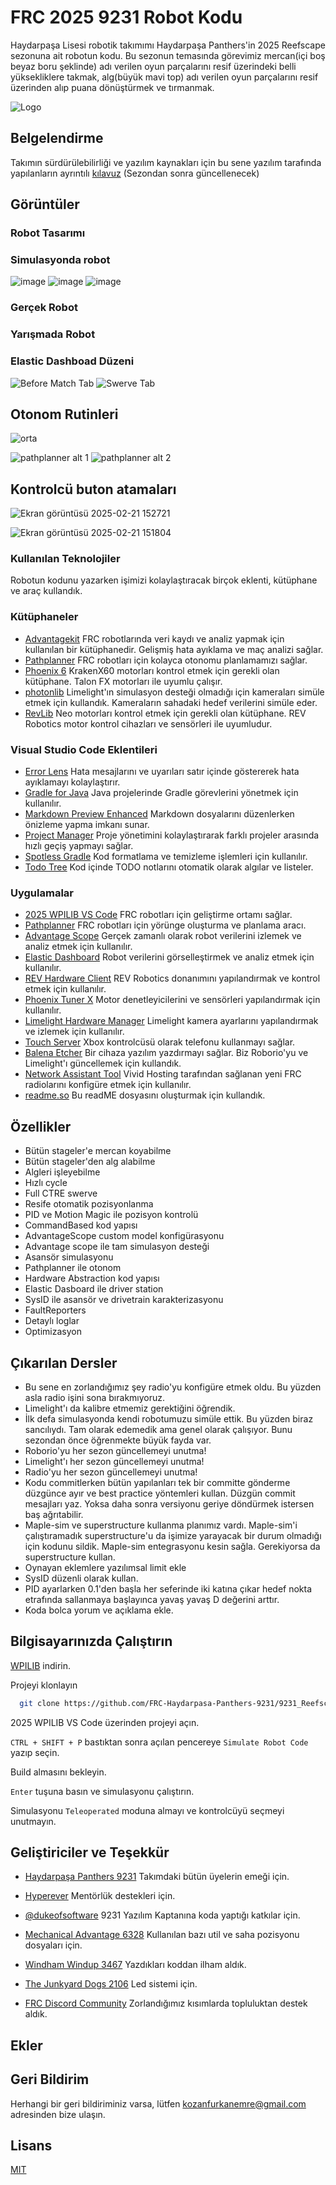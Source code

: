 
# FRC 2025 9231 Robot Kodu
Haydarpaşa Lisesi robotik takımımı Haydarpaşa Panthers'in 2025 Reefscape sezonuna ait robotun kodu. Bu sezonun temasında görevimiz mercan(içi boş beyaz boru şeklinde) adı verilen oyun parçalarını resif üzerindeki belli yüksekliklere takmak, alg(büyük mavi top) adı verilen oyun parçalarını resif üzerinden alıp puana dönüştürmek ve tırmanmak.

![Logo](https://avatars.githubusercontent.com/u/162712686?s=100&u=d0ea36e11b59c011f9e8804e3c5b683a33d4264f&v=4)


## Belgelendirme
Takımın sürdürülebilirliği ve yazılım kaynakları için bu sene yazılım tarafında yapılanların ayrıntılı [kılavuz](https://panthers.gitbook.io/9231-2025-code-docs) (Sezondan sonra güncellenecek)


## Görüntüler

### Robot Tasarımı

### Simulasyonda robot
![image](https://github.com/user-attachments/assets/7d6e08bd-92d8-45e8-95bc-6fcc27f0f2c8)
![image](https://github.com/user-attachments/assets/cf000522-b030-4235-876c-22eb2e3ed484)
![image](https://github.com/user-attachments/assets/51f560ca-551e-48b0-842b-a55ecdbf6045)

### Gerçek Robot

### Yarışmada Robot

### Elastic Dashboad Düzeni
![Before Match Tab](https://github.com/user-attachments/assets/e45ff02e-104b-4563-aef9-d41961ba1425)
![Swerve Tab](https://github.com/user-attachments/assets/205b8996-3c8c-4681-b72d-03aa8845add2)

## Otonom Rutinleri
![orta](https://github.com/user-attachments/assets/d47e606b-d41b-4c49-a6e0-c9256e084c11)

![pathplanner alt 1](https://github.com/user-attachments/assets/406d699c-0abb-4c40-b3be-3f91df35211b)
![pathplanner alt 2](https://github.com/user-attachments/assets/52d8692b-98cb-445f-a8f3-e28d3af012c7)


## Kontrolcü buton atamaları
![Ekran görüntüsü 2025-02-21 152721](https://github.com/user-attachments/assets/317b7b02-db9b-4021-b739-cff0892aff6d)

![Ekran görüntüsü 2025-02-21 151804](https://github.com/user-attachments/assets/76246d18-a196-4d4c-ba33-2ca589c7066c)


### Kullanılan Teknolojiler
Robotun kodunu yazarken işimizi kolaylaştıracak birçok eklenti, kütüphane ve araç kullandık.
### Kütüphaneler
- [Advantagekit](https://docs.advantagekit.org) FRC robotlarında veri kaydı ve analiz yapmak için kullanılan bir kütüphanedir. Gelişmiş hata ayıklama ve maç analizi sağlar.
- [Pathplanner](https://pathplanner.dev) FRC robotları için kolayca otonomu planlamamızı sağlar.
- [Phoenix 6](https://v6.docs.ctr-electronics.com/en/latest/index.html) KrakenX60 motorları kontrol etmek için gerekli olan kütüphane. Talon FX motorları ile uyumlu çalışır.
- [photonlib](https://docs.photonvision.org/en/latest/index.html) Limelight'ın simulasyon desteği olmadığı için kameraları simüle etmek için kullandık. Kameraların sahadaki hedef verilerini simüle eder.
- [RevLib](https://docs.revrobotics.com/revlib) Neo motorları kontrol etmek için gerekli olan kütüphane. REV Robotics motor kontrol cihazları ve sensörleri ile uyumludur.

### Visual Studio Code Eklentileri
- [Error Lens](https://marketplace.visualstudio.com/items?itemName=usernamehw.errorlens) Hata mesajlarını ve uyarıları satır içinde göstererek hata ayıklamayı kolaylaştırır.
- [Gradle for Java](https://marketplace.visualstudio.com/items?itemName=vscjava.vscode-gradle) Java projelerinde Gradle görevlerini yönetmek için kullanılır.
- [Markdown Preview Enhanced](https://marketplace.visualstudio.com/items?itemName=shd101wyy.markdown-preview-enhanced) Markdown dosyalarını düzenlerken önizleme yapma imkanı sunar.
- [Project Manager](https://marketplace.visualstudio.com/items?itemName=alefragnani.project-manager) Proje yönetimini kolaylaştırarak farklı projeler arasında hızlı geçiş yapmayı sağlar.
- [Spotless Gradle](https://marketplace.visualstudio.com/items?itemName=richardwillis.vscode-spotless-gradle) Kod formatlama ve temizleme işlemleri için kullanılır.
- [Todo Tree](https://marketplace.visualstudio.com/items?itemName=Gruntfuggly.todo-tree) Kod içinde TODO notlarını otomatik olarak algılar ve listeler.

### Uygulamalar
- [2025 WPILIB VS Code](https://github.com/wpilibsuite/allwpilib) FRC robotları için geliştirme ortamı sağlar.
- [Pathplanner](https://github.com/mjansen4857/pathplanner) FRC robotları için yörünge oluşturma ve planlama aracı.
- [Advantage Scope](https://docs.advantagescope.org) Gerçek zamanlı olarak robot verilerini izlemek ve analiz etmek için kullanılır.
- [Elastic Dashboard](https://frc-elastic.gitbook.io/docs) Robot verilerini görselleştirmek ve analiz etmek için kullanılır.
- [REV Hardware Client](https://www.revrobotics.com/rev-hardware-client/) REV Robotics donanımını yapılandırmak ve kontrol etmek için kullanılır.
- [Phoenix Tuner X](https://v6.docs.ctr-electronics.com/en/stable/software/tuner-x.html) Motor denetleyicilerini ve sensörleri yapılandırmak için kullanılır.
- [Limelight Hardware Manager](https://www.limelightvision.io/) Limelight kamera ayarlarını yapılandırmak ve izlemek için kullanılır.
- [Touch Server](https://github.com/62Bytes/Touch-Server) Xbox kontrolcüsü olarak telefonu kullanmayı sağlar.
- [Balena Etcher](https://etcher.balena.io/) Bir cihaza yazılım yazdırmayı sağlar. Biz Roborio'yu ve Limelight'ı güncellemek için kullandık.
- [Network Assistant Tool](https://frc-radio.vivid-hosting.net/overview/programming-your-radio-at-home/network-assistant-tool) Vivid Hosting tarafından sağlanan yeni FRC radiolarını konfigüre etmek için kullanılır.
- [readme.so](https://readme.so/) Bu readME dosyasını oluşturmak için kullandık.

## Özellikler
- Bütün stageler'e mercan koyabilme
- Bütün stageler'den alg alabilme
- Algleri işleyebilme
- Hızlı cycle
- Full CTRE swerve
- Resife otomatik pozisyonlanma
- PID ve Motion Magic ile pozisyon kontrolü
- CommandBased kod yapısı
- AdvantageScope custom model konfigürasyonu
- Advantage scope ile tam simulasyon desteği
- Asansör simulasyonu
- Pathplanner ile otonom
- Hardware Abstraction kod yapısı
- Elastic Dasboard ile driver station
- SysID ile asansör ve drivetrain karakterizasyonu
- FaultReporters
- Detaylı loglar
- Optimizasyon



## Çıkarılan Dersler

- Bu sene en zorlandığımız şey radio'yu konfigüre etmek oldu. Bu yüzden asla radio işini sona bırakmıyoruz.
- Limelight'ı da kalibre etmemiz gerektiğini öğrendik.
- İlk defa simulasyonda kendi robotumuzu simüle ettik. Bu yüzden biraz sancılıydı. Tam olarak edemedik ama genel olarak çalışıyor. Bunu sezondan önce öğrenmekte büyük fayda var.
- Roborio'yu her sezon güncellemeyi unutma!
- Limelight'ı her sezon güncellemeyi unutma!
- Radio'yu her sezon güncellemeyi unutma!
- Kodu commitlerken bütün yapılanları tek bir committe gönderme düzgünce ayır ve best practice yöntemleri kullan. Düzgün commit mesajları yaz. Yoksa daha sonra versiyonu geriye döndürmek istersen baş ağrıtabilir.
- Maple-sim ve superstructure kullanma planımız vardı. Maple-sim'i çalıştıramadık superstructure'u da işimize yarayacak bir durum olmadığı için kodunu sildik. Maple-sim entegrasyonu kesin sağla. Gerekiyorsa da superstructure kullan.
- Oynayan eklemlere yazılımsal limit ekle
- SysID düzenli olarak kullan.
- PID ayarlarken 0.1'den başla her seferinde iki katına çıkar hedef nokta etrafında sallanmaya başlayınca yavaş yavaş D değerini arttır.
- Koda bolca yorum ve açıklama ekle.


## Bilgisayarınızda Çalıştırın

[WPILIB](https://docs.wpilib.org/en/stable/docs/zero-to-robot/step-2/wpilib-setup.html) indirin.

Projeyi klonlayın

```bash
  git clone https://github.com/FRC-Haydarpasa-Panthers-9231/9231_Reefscape_2025_RobotCode.git
```

2025 WPILIB VS Code üzerinden projeyi açın.

`CTRL + SHIFT + P` bastıktan sonra açılan pencereye `Simulate Robot Code` yazıp seçin.

Build almasını bekleyin.

`Enter` tuşuna basın ve simulasyonu çalıştırın.

 Simulasyonu `Teleoperated` moduna almayı ve kontrolcüyü seçmeyi unutmayın.








## Geliştiriciler ve Teşekkür

- [Haydarpaşa Panthers 9231](https://team9231.com) Takımdaki bütün üyelerin emeği için.

- [Hyperever](https://hyperever.com) Mentörlük destekleri için.

- [@dukeofsoftware](https://www.github.com/dukeofsoftware) 9231 Yazılım Kaptanına koda yaptığı katkılar için.

- [Mechanical Advantage 6328](https://github.com/mechanical-advantage) Kullanılan bazı util ve saha pozisyonu dosyaları için.

- [Windham Windup 3467](https://github.com/WHS-FRC-3467) Yazdıkları koddan ilham aldık.

- [The Junkyard Dogs 2106](https://www.team2106.org/) Led sistemi için.

- [FRC Discord Community](https://discord.gg/frc) Zorlandığımız kısımlarda topluluktan destek aldık.
## Ekler




## Geri Bildirim

Herhangi bir geri bildiriminiz varsa, lütfen kozanfurkanemre@gmail.com adresinden bize ulaşın.


## Lisans

[MIT](https://choosealicense.com/licenses/mit/)

  
